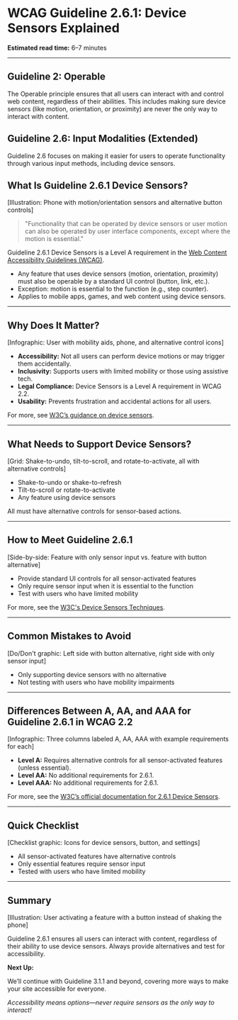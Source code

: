 <!--
title: WCAG Guideline 2.6.1: Device Sensors Explained
series: Making the Web Accessible for All
description: A practical guide to WCAG Guideline 2.6.1 (Device Sensors)—what it means, why it matters, and how to ensure device sensors are never the only way to interact with content.
keywords: wcag 2.6.1, device sensors, accessibility, web standards, motion sensors, user input
image: wcag-2-6-1-device-sensors.png
imageAlt: Illustration of a phone with motion and orientation sensors and alternative controls
-->

# **WCAG Guideline 2.6.1: Device Sensors Explained**

**Estimated read time:** 6–7 minutes

---

## **Guideline 2: Operable**

The Operable principle ensures that all users can interact with and control web content, regardless of their abilities. This includes making sure device sensors (like motion, orientation, or proximity) are never the only way to interact with content.

## **Guideline 2.6: Input Modalities (Extended)**

Guideline 2.6 focuses on making it easier for users to operate functionality through various input methods, including device sensors.

## **What Is Guideline 2.6.1 Device Sensors?**

[Illustration: Phone with motion/orientation sensors and alternative button controls]

> "Functionality that can be operated by device sensors or user motion can also be operated by user interface components, except where the motion is essential."

Guideline 2.6.1 Device Sensors is a Level A requirement in the [Web Content Accessibility Guidelines (WCAG)](https://www.w3.org/WAI/WCAG22/quickref/#device-sensors).

- Any feature that uses device sensors (motion, orientation, proximity) must also be operable by a standard UI control (button, link, etc.).
- Exception: motion is essential to the function (e.g., step counter).
- Applies to mobile apps, games, and web content using device sensors.

---

## **Why Does It Matter?**

[Infographic: User with mobility aids, phone, and alternative control icons]

- **Accessibility:** Not all users can perform device motions or may trigger them accidentally.
- **Inclusivity:** Supports users with limited mobility or those using assistive tech.
- **Legal Compliance:** Device Sensors is a Level A requirement in WCAG 2.2.
- **Usability:** Prevents frustration and accidental actions for all users.

For more, see [W3C’s guidance on device sensors](https://www.w3.org/WAI/WCAG22/Understanding/device-sensors.html).

---

## **What Needs to Support Device Sensors?**

[Grid: Shake-to-undo, tilt-to-scroll, and rotate-to-activate, all with alternative controls]

- Shake-to-undo or shake-to-refresh
- Tilt-to-scroll or rotate-to-activate
- Any feature using device sensors

All must have alternative controls for sensor-based actions.

---

## **How to Meet Guideline 2.6.1**

[Side-by-side: Feature with only sensor input vs. feature with button alternative]

- Provide standard UI controls for all sensor-activated features
- Only require sensor input when it is essential to the function
- Test with users who have limited mobility

For more, see the [W3C's Device Sensors Techniques](https://www.w3.org/WAI/WCAG22/Techniques/general/G218).

---

## **Common Mistakes to Avoid**

[Do/Don't graphic: Left side with button alternative, right side with only sensor input]

- Only supporting device sensors with no alternative
- Not testing with users who have mobility impairments

---

## **Differences Between A, AA, and AAA for Guideline 2.6.1 in WCAG 2.2**

[Infographic: Three columns labeled A, AA, AAA with example requirements for each]

- **Level A:** Requires alternative controls for all sensor-activated features (unless essential).
- **Level AA:** No additional requirements for 2.6.1.
- **Level AAA:** No additional requirements for 2.6.1.

For more, see the [W3C’s official documentation for 2.6.1 Device Sensors](https://www.w3.org/WAI/WCAG22/Understanding/device-sensors.html).

---

## **Quick Checklist**

[Checklist graphic: Icons for device sensors, button, and settings]

- All sensor-activated features have alternative controls
- Only essential features require sensor input
- Tested with users who have limited mobility

---

## **Summary**

[Illustration: User activating a feature with a button instead of shaking the phone]

Guideline 2.6.1 ensures all users can interact with content, regardless of their ability to use device sensors. Always provide alternatives and test for accessibility.

**Next Up:**

We’ll continue with Guideline 3.1.1 and beyond, covering more ways to make your site accessible for everyone.

*Accessibility means options—never require sensors as the only way to interact!*
